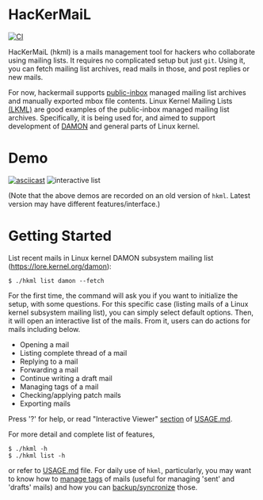 HacKerMaiL
==========


[![CI](.github/workflows/ci.yml/badge.svg)](.github/workflows/ci.yml)

HacKerMaiL (hkml) is a mails management tool for hackers who collaborate using
mailing lists.  It requires no complicated setup but just `git`.  Using it, you
can fetch mailing list archives, read mails in those, and post replies or new
mails.

For now, hackermail supports
[public-inbox](https://public-inbox.org/design_notes.html) managed mailing list
archives and manually exported mbox file contents.  Linux Kernel Mailing Lists
[(LKML)](https://kernel.org/lore.html) are good examples of the public-inbox
managed mailing list archives.  Specifically, it is being used for, and aimed
to support development of [DAMON](https://damonitor.github.io) and general
parts of Linux kernel.


Demo
====

[![asciicast](https://asciinema.org/a/632442.svg)](https://asciinema.org/a/632442)
![interactive list](images/hkml_interactive_list_demo.gif)

(Note that the above demos are recorded on an old version of `hkml`.  Latest
version may have different features/interface.)


Getting Started
===============

List recent mails in Linux kernel DAMON subsystem mailing list
(https://lore.kernel.org/damon):

    $ ./hkml list damon --fetch

For the first time, the command will ask you if you want to initialize the
setup, with some questions.  For this specific case (listing mails of a Linux
kernel subsystem mailing list), you can simply select default options.  Then,
it will open an interactive list of the mails.  From it, users can do actions
for mails including below.

- Opening a mail
- Listing complete thread of a mail
- Replying to a mail
- Forwarding a mail
- Continue writing a draft mail
- Managing tags of a mail
- Checking/applying patch mails
- Exporting mails

Press '?' for help, or read "Interactive Viewer"
[section](USAGE.md#interactive-viewer) of [USAGE.md](USAGE.md).

For more detail and complete list of features,

    $ ./hkml -h
    $ ./hkml list -h

or refer to [USAGE.md](USAGE.md) file.  For daily use of `hkml`, particularly,
you may want to know how to [manage tags](USAGE.md#tagging) of mails (useful
for managing 'sent' and 'drafts' mails) and how you can
[backup/syncronize](USAGE.md#synchronizing) those.
